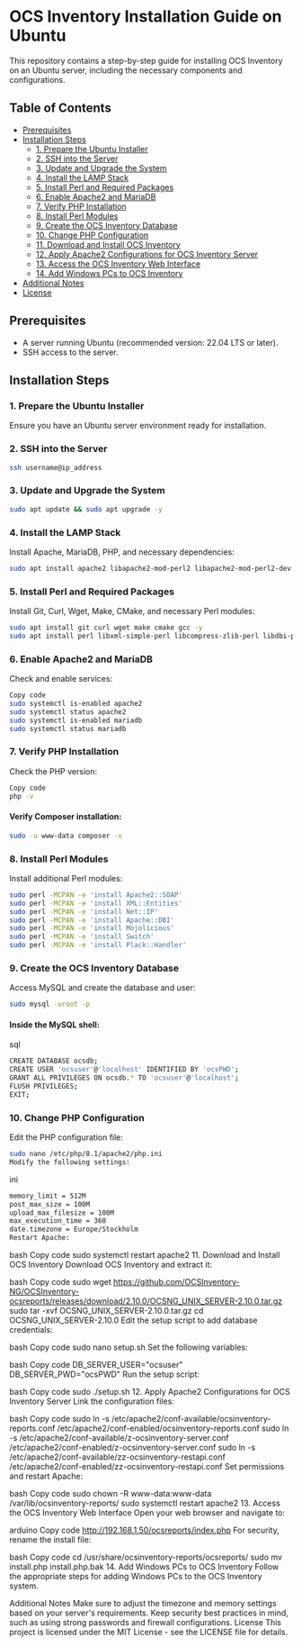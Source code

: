 # OCS Inventory Installation Guide on Ubuntu

This repository contains a step-by-step guide for installing OCS Inventory on an Ubuntu server, including the necessary components and configurations.

## Table of Contents
- [Prerequisites](#prerequisites)
- [Installation Steps](#installation-steps)
  - [1. Prepare the Ubuntu Installer](#1-prepare-the-ubuntu-installer)
  - [2. SSH into the Server](#2-ssh-into-the-server)
  - [3. Update and Upgrade the System](#3-update-and-upgrade-the-system)
  - [4. Install the LAMP Stack](#4-install-the-lamp-stack)
  - [5. Install Perl and Required Packages](#5-install-perl-and-required-packages)
  - [6. Enable Apache2 and MariaDB](#6-enable-apache2-and-mariadb)
  - [7. Verify PHP Installation](#7-verify-php-installation)
  - [8. Install Perl Modules](#8-install-perl-modules)
  - [9. Create the OCS Inventory Database](#9-create-the-ocs-inventory-database)
  - [10. Change PHP Configuration](#10-change-php-configuration)
  - [11. Download and Install OCS Inventory](#11-download-and-install-ocs-inventory)
  - [12. Apply Apache2 Configurations for OCS Inventory Server](#12-apply-apache2-configurations-for-ocs-inventory-server)
  - [13. Access the OCS Inventory Web Interface](#13-access-the-ocs-inventory-web-interface)
  - [14. Add Windows PCs to OCS Inventory](#14-add-windows-pcs-to-ocs-inventory)
- [Additional Notes](#additional-notes)
- [License](#license)

## Prerequisites
- A server running Ubuntu (recommended version: 22.04 LTS or later).
- SSH access to the server.

## Installation Steps

### 1. Prepare the Ubuntu Installer
Ensure you have an Ubuntu server environment ready for installation.

### 2. SSH into the Server
```bash
ssh username@ip_address
```

### 3. Update and Upgrade the System
```bash
sudo apt update && sudo apt upgrade -y
```
### 4. Install the LAMP Stack
Install Apache, MariaDB, PHP, and necessary dependencies:
```bash
sudo apt install apache2 libapache2-mod-perl2 libapache2-mod-perl2-dev libapache-dbi-perl libapache-db-perl libapache2-mod-php libarchive-zip-perl mariadb-server composer php-mbstring php-xml php-mysql php-zip php-pclzip php-gd php-soap php-curl php-json -y
```
### 5. Install Perl and Required Packages
Install Git, Curl, Wget, Make, CMake, and necessary Perl modules:
```bash
sudo apt install git curl wget make cmake gcc -y
sudo apt install perl libxml-simple-perl libcompress-zlib-perl libdbi-perl libdbd-mysql-perl libnet-ip-perl libsoap-lite-perl libio-compress-perl libapache-dbi-perl libapache2-mod-perl2 libapache2-mod-perl2-dev -y
```
### 6. Enable Apache2 and MariaDB
Check and enable services:
```bash
Copy code
sudo systemctl is-enabled apache2
sudo systemctl status apache2
sudo systemctl is-enabled mariadb
sudo systemctl status mariadb
```
### 7. Verify PHP Installation
Check the PHP version:
```bash
Copy code
php -v
```
#### Verify Composer installation:
```bash
sudo -u www-data composer -v
```
### 8. Install Perl Modules
Install additional Perl modules:
```bash
sudo perl -MCPAN -e 'install Apache2::SOAP'
sudo perl -MCPAN -e 'install XML::Entities'
sudo perl -MCPAN -e 'install Net::IP'
sudo perl -MCPAN -e 'install Apache::DBI'
sudo perl -MCPAN -e 'install Mojolicious'
sudo perl -MCPAN -e 'install Switch'
sudo perl -MCPAN -e 'install Plack::Handler'
```
### 9. Create the OCS Inventory Database
Access MySQL and create the database and user:
```bash
sudo mysql -uroot -p
```
#### Inside the MySQL shell:
sql
```bash
CREATE DATABASE ocsdb;
CREATE USER 'ocsuser'@'localhost' IDENTIFIED BY 'ocsPWD';
GRANT ALL PRIVILEGES ON ocsdb.* TO 'ocsuser'@'localhost';
FLUSH PRIVILEGES;
EXIT;
```
### 10. Change PHP Configuration
Edit the PHP configuration file:
```bash
sudo nano /etc/php/8.1/apache2/php.ini
Modify the following settings:
```
ini
```bash
memory_limit = 512M
post_max_size = 100M
upload_max_filesize = 100M
max_execution_time = 360
date.timezone = Europe/Stockholm
Restart Apache:
```
bash
Copy code
sudo systemctl restart apache2
11. Download and Install OCS Inventory
Download OCS Inventory and extract it:

bash
Copy code
sudo wget https://github.com/OCSInventory-NG/OCSInventory-ocsreports/releases/download/2.10.0/OCSNG_UNIX_SERVER-2.10.0.tar.gz
sudo tar -xvf OCSNG_UNIX_SERVER-2.10.0.tar.gz
cd OCSNG_UNIX_SERVER-2.10.0
Edit the setup script to add database credentials:

bash
Copy code
sudo nano setup.sh
Set the following variables:

bash
Copy code
DB_SERVER_USER="ocsuser"
DB_SERVER_PWD="ocsPWD"
Run the setup script:

bash
Copy code
sudo ./setup.sh
12. Apply Apache2 Configurations for OCS Inventory Server
Link the configuration files:

bash
Copy code
sudo ln -s /etc/apache2/conf-available/ocsinventory-reports.conf /etc/apache2/conf-enabled/ocsinventory-reports.conf
sudo ln -s /etc/apache2/conf-available/z-ocsinventory-server.conf /etc/apache2/conf-enabled/z-ocsinventory-server.conf
sudo ln -s /etc/apache2/conf-available/zz-ocsinventory-restapi.conf /etc/apache2/conf-enabled/zz-ocsinventory-restapi.conf
Set permissions and restart Apache:

bash
Copy code
sudo chown -R www-data:www-data /var/lib/ocsinventory-reports/
sudo systemctl restart apache2
13. Access the OCS Inventory Web Interface
Open your web browser and navigate to:

arduino
Copy code
http://192.168.1.50/ocsreports/index.php
For security, rename the install file:

bash
Copy code
cd /usr/share/ocsinventory-reports/ocsreports/
sudo mv install.php install.php.bak
14. Add Windows PCs to OCS Inventory
Follow the appropriate steps for adding Windows PCs to the OCS Inventory system.

Additional Notes
Make sure to adjust the timezone and memory settings based on your server's requirements.
Keep security best practices in mind, such as using strong passwords and firewall configurations.
License
This project is licensed under the MIT License - see the LICENSE file for details.
